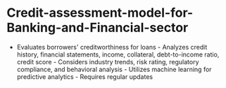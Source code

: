 # Credit-assessment-model-for-Banking-and-Financial-sector
- Evaluates borrowers' creditworthiness for loans - Analyzes credit history, financial statements, income, collateral, debt-to-income ratio, credit score - Considers industry trends, risk rating, regulatory compliance, and behavioral analysis - Utilizes machine learning for predictive analytics - Requires regular updates
